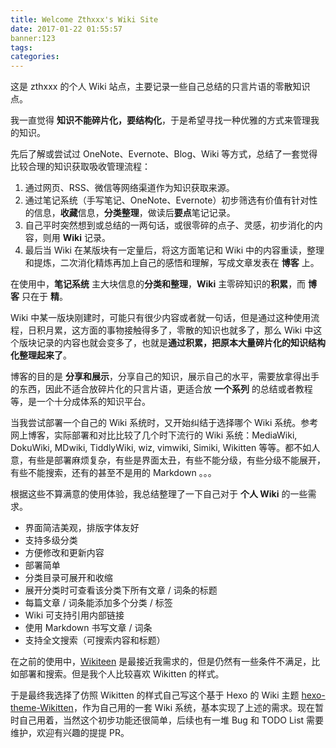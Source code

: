 ```yaml
---
title: Welcome Zthxxx's Wiki Site
date: 2017-01-22 01:55:57
banner:123
tags:
categories:
---
```


这是 zthxxx 的个人 Wiki 站点，主要记录一些自己总结的只言片语的零散知识点。

我一直觉得 **知识不能碎片化，要结构化**，于是希望寻找一种优雅的方式来管理我的知识。

先后了解或尝试过 OneNote、Evernote、Blog、Wiki 等方式，总结了一套觉得比较合理的知识获取吸收管理流程：

1. 通过网页、RSS、微信等网络渠道作为知识获取来源。
2. 通过笔记系统（手写笔记、OneNote、Evernote）初步筛选有价值有针对性的信息，**收藏**信息，**分类整理**，做读后**要点**笔记记录。
3. 自己平时突然想到或总结的一两句话，或很零碎的点子、灵感，初步消化的内容，则用 **Wiki** 记录。
4. 最后当 Wiki 在某版块有一定量后，将这方面笔记和 Wiki 中的内容重读，整理和提炼，二次消化精炼再加上自己的感悟和理解，写成文章发表在 **博客** 上。



在使用中，**笔记系统** 主大块信息的**分类和整理**，**Wiki** 主零碎知识的**积累**，而 **博客** 只在于 **精**。

Wiki 中某一版块刚建时，可能只有很少内容或者就一句话，但是通过这种使用流程，日积月累，这方面的事物接触得多了，零散的知识也就多了，那么 Wiki 中这个版块记录的内容也就会变多了，也就是**通过积累，把原本大量碎片化的知识结构化整理起来了**。

博客的目的是 **分享和展示**，分享自己的知识，展示自己的水平，需要放拿得出手的东西，因此不适合放碎片化的只言片语，更适合放 **一个系列** 的总结或者教程等，是一个十分成体系的知识平台。

当我尝试部署一个自己的 Wiki 系统时，又开始纠结于选择哪个 Wiki 系统。参考网上博客，实际部署和对比比较了几个时下流行的 Wiki 系统：MediaWiki, DokuWiki, MDwiki, TiddlyWiki, wiz, vimwiki, Simiki, Wikitten 等等。都不如人意，有些是部署麻烦复杂，有些是界面太丑，有些不能分级，有些分级不能展开，有些不能搜索，还有的甚至不是用的 Markdown 。。。

根据这些不算满意的使用体验，我总结整理了一下自己对于 **个人 Wiki** 的一些需求。

- 界面简洁美观，排版字体友好
- 支持多级分类
- 方便修改和更新内容
- 部署简单
- 分类目录可展开和收缩
- 展开分类时可查看该分类下所有文章 / 词条的标题
- 每篇文章 / 词条能添加多个分类 / 标签
- Wiki 可支持引用内部链接
- 使用 Markdown 书写文章 / 词条
- 支持全文搜索（可搜索内容和标题）

在之前的使用中，[Wikiteen](http://wikitten.vizuina.com/) 是最接近我需求的，但是仍然有一些条件不满足，比如部署和搜索。但是我个人比较喜欢 Wikitten 的样式。

于是最终我选择了仿照 Wikitten 的样式自己写这个基于 Hexo 的 Wiki 主题 [hexo-theme-Wikitten](https://github.com/zthxxx/hexo-theme-Wikitten)，作为自己用的一套 Wiki 系统，基本实现了上述的需求。现在暂时自己用着，当然这个初步功能还很简单，后续也有一堆 Bug 和 TODO List 需要维护，欢迎有兴趣的提提 PR。
